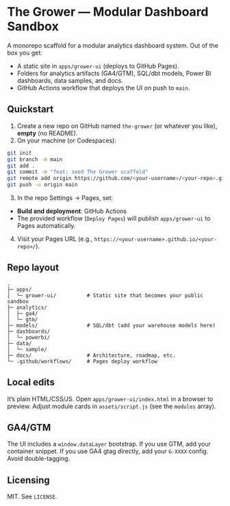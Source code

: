 # The Grower — Modular Dashboard Sandbox

A monorepo scaffold for a modular analytics dashboard system. Out of the box you get:
- A static site in `apps/grower-ui` (deploys to GitHub Pages).
- Folders for analytics artifacts (GA4/GTM), SQL/dbt models, Power BI dashboards, data samples, and docs.
- GitHub Actions workflow that deploys the UI on push to `main`.

## Quickstart

1) Create a new repo on GitHub named `the-grower` (or whatever you like), **empty** (no README).
2) On your machine (or Codespaces):

```bash
git init
git branch -m main
git add .
git commit -m "feat: seed The Grower scaffold"
git remote add origin https://github.com/<your-username>/<your-repo>.git
git push -u origin main
```

3) In the repo Settings → Pages, set:
- **Build and deployment**: GitHub Actions
- The provided workflow (`Deploy Pages`) will publish `apps/grower-ui` to Pages automatically.

4) Visit your Pages URL (e.g., `https://<your-username>.github.io/<your-repo>/`).

## Repo layout

```
.
├─ apps/
│  └─ grower-ui/          # Static site that becomes your public sandbox
├─ analytics/
│  ├─ ga4/
│  └─ gtm/
├─ models/                # SQL/dbt (add your warehouse models here)
├─ dashboards/
│  └─ powerbi/
├─ data/
│  └─ sample/
├─ docs/                  # Architecture, roadmap, etc.
└─ .github/workflows/     # Pages deploy workflow
```

## Local edits

It’s plain HTML/CSS/JS. Open `apps/grower-ui/index.html` in a browser to preview.
Adjust module cards in `assets/script.js` (see the `modules` array).

## GA4/GTM

The UI includes a `window.dataLayer` bootstrap. If you use GTM, add your container snippet.
If you use GA4 gtag directly, add your `G-XXXX` config. Avoid double-tagging.

## Licensing

MIT. See `LICENSE`.
